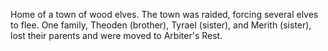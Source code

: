 Home of a town of wood elves.
The town was raided, forcing several elves to flee.
One family, Theoden (brother), Tyrael (sister), and Merith (sister), lost their parents and were moved to Arbiter's Rest.